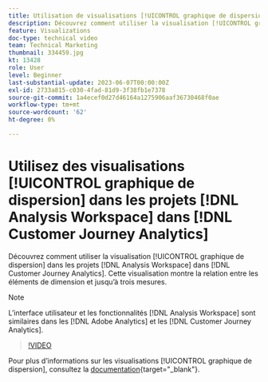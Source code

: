 ```yaml
---
title: Utilisation de visualisations [!UICONTROL graphique de dispersion] dans  [!DNL Analysis Workspace]  projets
description: Découvrez comment utiliser la visualisation [!UICONTROL graphique de dispersion] dans  [!DNL Analysis Workspace]  projets dans  [!DNL Customer Journey Analytics].
feature: Visualizations
doc-type: technical video
team: Technical Marketing
thumbnail: 334459.jpg
kt: 13428
role: User
level: Beginner
last-substantial-update: 2023-06-07T00:00:00Z
exl-id: 2733a815-c030-4fad-81d9-3f38fb1e7378
source-git-commit: 1a4ecef0d27d46164a1275906aaf36730468f0ae
workflow-type: tm+mt
source-wordcount: '62'
ht-degree: 0%

---
```


# Utilisez des visualisations [!UICONTROL graphique de dispersion] dans les projets [!DNL Analysis Workspace] dans [!DNL Customer Journey Analytics]

Découvrez comment utiliser la visualisation [!UICONTROL graphique de dispersion] dans les projets [!DNL Analysis Workspace] dans [!DNL Customer Journey Analytics]. Cette visualisation montre la relation entre les éléments de dimension et jusqu’à trois mesures.

>[!NOTE]
>
>L’interface utilisateur et les fonctionnalités [!DNL Analysis Workspace] sont similaires dans les [!DNL Adobe Analytics] et les [!DNL Customer Journey Analytics].

>[!VIDEO](https://video.tv.adobe.com/v/334459/?quality=12&learn=on)

Pour plus d’informations sur les visualisations [!UICONTROL graphique de dispersion], consultez la [documentation](https://experienceleague.adobe.com/docs/analytics-platform/using/cja-workspace/visualizations/scatterplot.html){target="_blank"}.
